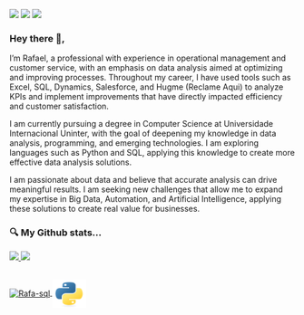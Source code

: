 <div>
  <p align="left">
    <a href="https://www.linkedin.com/in/therafaellima/" target="_blank"><img src="https://img.shields.io/badge/-LinkedIn-%230077B5?style=for-the-badge&logo=linkedin&logoColor=white" target="_blank"></a>
    <a href="https://instagram.com/therafaellima" target="_blank"><img src="https://img.shields.io/badge/-Instagram-%23E4405F?style=for-the-badge&logo=instagram&logoColor=pink" target="_blank"></a>
    <a href = "mailto:therafaellima@gmail.com"><img src="https://img.shields.io/badge/-Gmail-%23333?style=for-the-badge&logo=gmail&logoColor=white" target="_blank"></a>
</div>




### Hey there 👋,

I’m Rafael, a professional with experience in operational management and customer service, with an emphasis on data analysis aimed at optimizing and improving processes. Throughout my career, I have used tools such as Excel, SQL, Dynamics, Salesforce, and Hugme (Reclame Aqui) to analyze KPIs and implement improvements that have directly impacted efficiency and customer satisfaction.

I am currently pursuing a degree in Computer Science at Universidade Internacional Uninter, with the goal of deepening my knowledge in data analysis, programming, and emerging technologies. I am exploring languages such as Python and SQL, applying this knowledge to create more effective data analysis solutions.

I am passionate about data and believe that accurate analysis can drive meaningful results. I am seeking new challenges that allow me to expand my expertise in Big Data, Automation, and Artificial Intelligence, applying these solutions to create real value for businesses.


### 🔍 My Github stats...

 <div>
 <p align="left">
   <a href="https://github.com/therafaellima">
   <img height="170em" src="https://github-readme-stats.vercel.app/api?username=therafaellima&show_icons=true&theme=dracula&include_all_commits=true&count_private=true"/>
   <img height="170em" src="https://github-readme-stats.vercel.app/api/top-langs/?username=therafaellima&layout=compact&langs_count=16&theme=dracula"/>
<div>

<div style="display: inline_block"><br>
  <img align="center" alt="Rafa-sql" height="50" width="60" src="https://cdn.jsdelivr.net/gh/devicons/devicon@latest/icons/azuresqldatabase/azuresqldatabase-original.svg" />
  <img align="center" alt="Rafa-Python" height="50" width="60" src="https://raw.githubusercontent.com/devicons/devicon/master/icons/python/python-original.svg">
</div>
